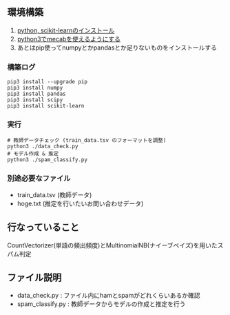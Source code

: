## 環境構築
1. [python, scikit-learnのインストール](http://brainvalley.jp/blog/11)
2. [python3でmecabを使えるようにする](https://qiita.com/taroc/items/b9afd914432da08dafc8)
3. あとはpip使ってnumpyとかpandasとか足りないものをインストールする

### 構築ログ

```
pip3 install --upgrade pip
pip3 install numpy
pip3 install pandas
pip3 install scipy
pip3 install scikit-learn
```

### 実行

```
# 教師データチェック (train_data.tsv のフォーマットを調整)
python3 ./data_check.py
# モデル作成 & 推定
python3 ./spam_classify.py
```

### 別途必要なファイル

- train_data.tsv (教師データ)
- hoge.txt (推定を行いたいお問い合わせデータ)


## 行なっていること
CountVectorizer(単語の頻出頻度)とMultinomialNB(ナイーブベイズ)を用いたスパム判定

## ファイル説明
- data_check.py : ファイル内にhamとspamがどれくらいあるか確認
- spam_classify.py : 教師データからモデルの作成と推定を行う
